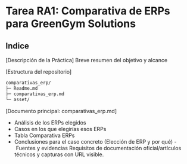 # Tarea RA1:  Comparativa de ERPs para GreenGym Solutions

## Indice

 [Descripción de la Práctica]
Breve resumen del objetivo y alcance

 [Estructura del repositorio]
```bash
comparativas_erp/ 
├─ Readme.md 
├─ comparativas_erp.md 
└─ asset/
```

[Documento principal: comparativas_erp.md]
- Análisis de los ERPs elegidos 
- Casos en los que elegirías esos ERPs 
- Tabla Comparativa ERPs
- Conclusiones para el caso concreto (Elección de ERP y por qué)
- Fuentes y evidencias Requisitos de documentación oficial/artículos técnicos y capturas con URL visible.

